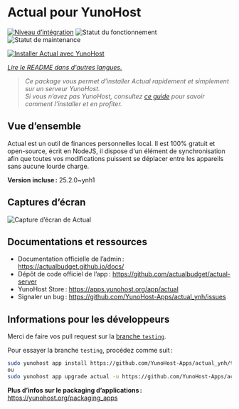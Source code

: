 <!--
Nota bene : ce README est automatiquement généré par <https://github.com/YunoHost/apps/tree/master/tools/readme_generator>
Il NE doit PAS être modifié à la main.
-->

# Actual pour YunoHost

[![Niveau d’intégration](https://apps.yunohost.org/badge/integration/actual)](https://ci-apps.yunohost.org/ci/apps/actual/)
![Statut du fonctionnement](https://apps.yunohost.org/badge/state/actual)
![Statut de maintenance](https://apps.yunohost.org/badge/maintained/actual)

[![Installer Actual avec YunoHost](https://install-app.yunohost.org/install-with-yunohost.svg)](https://install-app.yunohost.org/?app=actual)

*[Lire le README dans d'autres langues.](./ALL_README.md)*

> *Ce package vous permet d’installer Actual rapidement et simplement sur un serveur YunoHost.*  
> *Si vous n’avez pas YunoHost, consultez [ce guide](https://yunohost.org/install) pour savoir comment l’installer et en profiter.*

## Vue d’ensemble

Actual est un outil de finances personnelles local. Il est 100% gratuit et open-source, écrit en NodeJS, il dispose d'un élément de synchronisation afin que toutes vos modifications puissent se déplacer entre les appareils sans aucune lourde charge.

**Version incluse :** 25.2.0~ynh1

## Captures d’écran

![Capture d’écran de Actual](./doc/screenshots/screenshot.png)

## Documentations et ressources

- Documentation officielle de l’admin : <https://actualbudget.github.io/docs/>
- Dépôt de code officiel de l’app : <https://github.com/actualbudget/actual-server>
- YunoHost Store : <https://apps.yunohost.org/app/actual>
- Signaler un bug : <https://github.com/YunoHost-Apps/actual_ynh/issues>

## Informations pour les développeurs

Merci de faire vos pull request sur la [branche `testing`](https://github.com/YunoHost-Apps/actual_ynh/tree/testing).

Pour essayer la branche `testing`, procédez comme suit :

```bash
sudo yunohost app install https://github.com/YunoHost-Apps/actual_ynh/tree/testing --debug
ou
sudo yunohost app upgrade actual -u https://github.com/YunoHost-Apps/actual_ynh/tree/testing --debug
```

**Plus d’infos sur le packaging d’applications :** <https://yunohost.org/packaging_apps>
